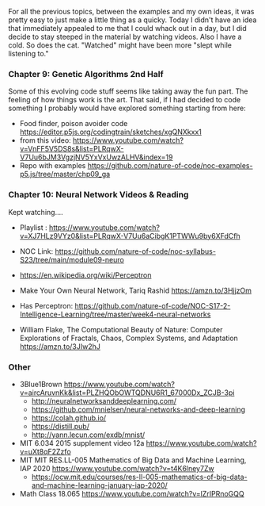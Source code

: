 For all the previous topics, between the examples and my own ideas, it was pretty easy to just make a little thing as a quicky. Today I didn't have an idea that immediately appealed to me that I could whack out in a day, but I did decide to stay steeped in the material by watching videos. Also I have a cold. So does the cat. "Watched" might have been more "slept while listening to."

### Chapter 9: Genetic Algorithms 2nd Half 

Some of this evolving code stuff seems like taking away the fun part. The feeling of how things work is the art. That said, if I had decided to code something I probably would have explored something starting from here:

- Food finder, poison avoider code https://editor.p5js.org/codingtrain/sketches/xgQNXkxx1
- from this video: https://www.youtube.com/watch?v=VnFF5V5DS8s&list=PLRqwX-V7Uu6bJM3VgzjNV5YxVxUwzALHV&index=19
- Repo with examples https://github.com/nature-of-code/noc-examples-p5.js/tree/master/chp09_ga

### Chapter 10: Neural Network Videos & Reading

Kept watching....

- Playlist : <https://www.youtube.com/watch?v=XJ7HLz9VYz0&list=PLRqwX-V7Uu6aCibgK1PTWWu9by6XFdCfh>
- NOC Link: <https://github.com/nature-of-code/noc-syllabus-S23/tree/main/module09-neuro>

- <https://en.wikipedia.org/wiki/Perceptron>
- Make Your Own Neural Network, Tariq Rashid <https://amzn.to/3HjjzOm>
- Has Perceptron: <https://github.com/nature-of-code/NOC-S17-2-Intelligence-Learning/tree/master/week4-neural-networks>
- William Flake, The Computational Beauty of Nature: Computer Explorations of Fractals, Chaos, Complex Systems, and Adaptation <https://amzn.to/3JIw2hJ>

### Other

- 3Blue1Brown <https://www.youtube.com/watch?v=aircAruvnKk&list=PLZHQObOWTQDNU6R1_67000Dx_ZCJB-3pi>
    - <http://neuralnetworksanddeeplearning.com/>
    - <https://github.com/mnielsen/neural-networks-and-deep-learning>
    - <https://colah.github.io/>
    - <https://distill.pub/>
    - <http://yann.lecun.com/exdb/mnist/>
- MIT 6.034 2015 supplement video 12a <https://www.youtube.com/watch?v=uXt8qF2Zzfo>
- MIT MIT RES.LL-005 Mathematics of Big Data and Machine Learning, IAP 2020 <https://www.youtube.com/watch?v=t4K6lney7Zw>
    - <https://ocw.mit.edu/courses/res-ll-005-mathematics-of-big-data-and-machine-learning-january-iap-2020/>
- Math Class 18.065 <https://www.youtube.com/watch?v=lZrIPRnoGQQ>